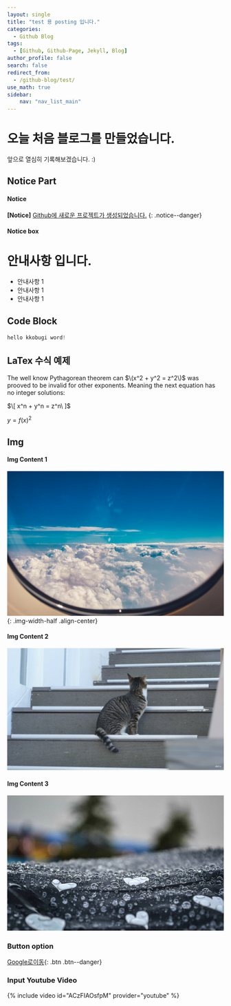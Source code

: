```yaml
---
layout: single 
title: "test 용 posting 입니다."
categories: 
  - Github Blog
tags:
  - [Github, Github-Page, Jekyll, Blog]
author_profile: false
search: false
redirect_from:
  - /github-blog/test/ 
use_math: true
sidebar:
    nav: "nav_list_main"
---
```


# 오늘 처음 블로그를 만들었습니다.

앞으로 열심히 기록해보겠습니다. :) 


## Notice Part
#### Notice
**[Notice]** [Github에 새로운 프로젝트가 생성되었습니다.](https://github.com/Ki-Sung)
{: .notice--danger}
#### Notice box
<div class="notice--success">
<h1>안내사항 입니다.</h1>
<ul>
    <li>안내사항 1</li>
    <li>안내사항 1</li>
    <li>안내사항 1</li>
</ul>
</div>

## Code Block
```python
hello kkobugi word!
```

## LaTex 수식 예제 

The well know Pythagorean theorem can $\(x^2 + y^2 = z^2\)$ was
prooved to be invalid for other exponents.
Meaning the next equation has no integer solutions:

$\[ x^n + y^n = z^n\ ]$

$y= f(x)^2$

## Img
#### Img Content 1
![sky](/images/2023-02-12-first/sky.jpg){: .img-width-half .align-center}
#### Img Content 2
![cat2](/images/2023-02-12-first/cat2.jpg)
#### Img Content 3
![rain](/images/2023-02-12-first/rain.jpeg)

### Button option
[Google로이동](https://google.com){: .btn .btn--danger}

### Input Youtube Video
{% include video id="ACzFIAOsfpM" provider="youtube" %}
